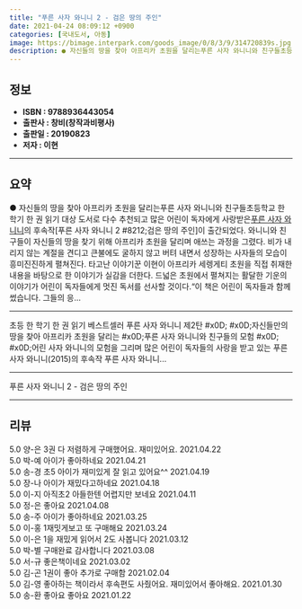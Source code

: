 ```yaml
---
title: "푸른 사자 와니니 2 - 검은 땅의 주인"
date: 2021-04-24 08:09:12 +0900
categories: [국내도서, 아동]
image: https://bimage.interpark.com/goods_image/0/8/3/9/314720839s.jpg
description: ● 자신들의 땅을 찾아 아프리카 초원을 달리는푸른 사자 와니니와 친구들초등학교 한 학기 한 권 읽기 대상 도서로 다수 추천되고 많은 어린이 독자에게 사랑받은[푸른 사자 와니니](2015)의 후속작[푸른 사자 와니니 2 #8212;검은 땅의 주인]이 출간되었다. 와니니와 친구들이 자신들
---
```


## **정보**

- **ISBN : 9788936443054**
- **출판사 : 창비(창작과비평사)**
- **출판일 : 20190823**
- **저자 : 이현**

------



## **요약**

●  자신들의 땅을 찾아 아프리카 초원을 달리는푸른 사자 와니니와 친구들초등학교 한 학기 한 권 읽기 대상 도서로 다수 추천되고 많은 어린이 독자에게 사랑받은[푸른 사자 와니니](2015)의 후속작[푸른 사자 와니니 2 #8212;검은 땅의 주인]이 출간되었다. 와니니와 친구들이 자신들의 땅을 찾기 위해 아프리카 초원을 달리며 애쓰는 과정을 그렸다. 비가 내리지 않는 계절을 견디고 큰불에도 굴하지 않고 버텨 내면서 성장하는 사자들의 모습이 흥미진진하게 펼쳐진다. 타고난 이야기꾼 이현이 아프리카 세렝게티 초원을 직접 취재한 내용을 바탕으로 한 이야기가 실감을 더한다. 드넓은 초원에서 펼쳐지는 활달한 기운의 이야기가 어린이 독자들에게 멋진 독서를 선사할 것이다.“이 책은 어린이 독자들과 함께 썼습니다. 그들의 응...

------

초등 한 학기 한 권 읽기 베스트셀러 푸른 사자 와니니 제2탄 #x0D; #x0D;자신들만의 땅을 찾아 아프리카 초원을 달리는 #x0D;푸른 사자 와니니와 친구들의 모험 #x0D; #x0D;어린 사자 와니니의 모험을 그리며 많은 어린이 독자들의 사랑을 받고 있는 푸른 사자 와니니(2015)의 후속작 푸른 사자 와니니... 

------


푸른 사자 와니니 2 - 검은 땅의 주인 

------


## **리뷰** 

5.0 양-은 3권 다 저렴하게 구매했어요. 재미있어요. 2021.04.22 <br/>5.0 박-예 아이가 좋아하네요 2021.04.21 <br/>5.0 송-경 초5 아이가 재미있게 잘 읽고 있어요^^ 2021.04.19 <br/>5.0 장-나 아이가 재밌다고하네요 2021.04.18 <br/>5.0 이-지 아직초2 아들한텐 어렵지만 보네요 2021.04.11 <br/>5.0 정-은 좋아요 2021.04.08 <br/>5.0 송-주 아이가 좋아하네요  2021.03.25 <br/>5.0 이-홍 1재밋게보고 또 구매해요 2021.03.24 <br/>5.0 이-은 1을 재밌게 읽어서 2도 사봅니다 2021.03.12 <br/>5.0 박-별 구매완료 감사합니다  2021.03.08 <br/>5.0 서-규 좋은책이네요 2021.03.02 <br/>5.0 김-곤 1권이 좋아 추가로 구매함 2021.02.04 <br/>5.0 김-영 좋아하는 책이라서 후속편도 사줬어요. 재미있어서 좋아해요. 2021.01.30 <br/>5.0 송-환 좋아요 좋아요 2021.01.22 <br/>